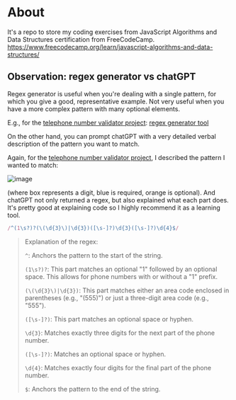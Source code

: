 # About
It's a repo to store my coding exercises from JavaScript Algorithms and Data Structures certification from FreeCodeCamp. 
https://www.freecodecamp.org/learn/javascript-algorithms-and-data-structures/

## Observation: regex generator vs chatGPT

Regex generator is useful when you're dealing with a single pattern, for which you give a good, representative example. Not very useful when you have a more complex pattern with many optional elements.

E.g., for the [telephone number validator project](https://www.freecodecamp.org/learn/javascript-algorithms-and-data-structures/javascript-algorithms-and-data-structures-projects/telephone-number-validator):
[regex generator tool](https://regex-generator.olafneumann.org/?sampleText=555-555-5555%20(555)555-5555%20(555)%20555-5555%20555%20555%205555%205555555555%201%20555%20555%205555&flags=i&selection=18%7CCombination%20%5BNumber%20%2B%20Character%5D,0%7CCombination%20%5BNumber%20%2B%20Character%5D)

On the other hand, you can prompt chatGPT with a very detailed verbal description of the pattern you want to match.

Again, for the [telephone number validator project](https://www.freecodecamp.org/learn/javascript-algorithms-and-data-structures/javascript-algorithms-and-data-structures-projects/telephone-number-validator), I described the pattern I wanted to match:

![image](https://github.com/WitchDevelops/JavaScript-Algorithms-and-Data-Structures-FCC/assets/112077394/863fc818-fedf-4a2e-85ed-42284a3dea0e)

(where box represents a digit, blue is required, orange is optional). And chatGPT not only returned a regex, but also explained what each part does. It's pretty good at explaining code so I highly recommend it as a learning tool.
>
```js
/^(1\s?)?(\(\d{3}\)|\d{3})([\s-]?)\d{3}([\s-]?)\d{4}$/
```
>Explanation of the regex:
>
>`^`: Anchors the pattern to the start of the string.
>
>`(1\s?)?`: This part matches an optional "1" followed by an optional space. This allows for phone numbers with or without a "1" prefix.
>
>`(\(\d{3}\)|\d{3})`: This part matches either an area code enclosed in parentheses (e.g., "(555)") or just a three-digit area code (e.g., "555").
>
>`([\s-]?)`: This part matches an optional space or hyphen.
>
>`\d{3}`: Matches exactly three digits for the next part of the phone number.
>
>`([\s-]?)`: Matches an optional space or hyphen.
>
>`\d{4}`: Matches exactly four digits for the final part of the phone number.
>
>`$`: Anchors the pattern to the end of the string.
